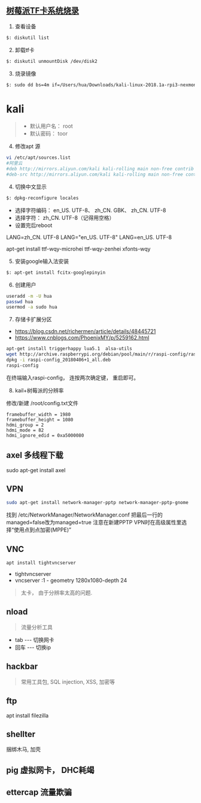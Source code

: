 

## [树莓派TF卡系统烧录](https://sspai.com/post/37356)

1. 查看设备

``` bash
$: diskutil list
```

2. 卸载tf卡

``` bash
$: diskutil unmountDisk /dev/disk2
```

3. 烧录镜像

``` bash
$: sudo dd bs=4m if=/Users/hua/Downloads/kali-linux-2018.1a-rpi3-nexmon.img of=/dev/disk2
```

# kali

> - 默认用户名： root
> - 默认密码： toor

4. 修改apt 源

``` bash
vi /etc/apt/sources.list
#阿里云
#deb http://mirrors.aliyun.com/kali kali-rolling main non-free contrib
#deb-src http://mirrors.aliyun.com/kali kali-rolling main non-free contrib
```

4. 切换中文显示

``` bash
$: dpkg-reconfigure locales
```

- 选择字符编码： en_US. UTF-8、 zh_CN. GBK、 zh_CN. UTF-8
- 选择字符： zh_CN. UTF-8（记得用空格）
- 设置完后reboot

 LANG=zh_CN. UTF-8
 LANG="en_US. UTF-8"
 LANG=en_US. UTF-8

apt-get install ttf-wqy-microhei ttf-wqy-zenhei xfonts-wqy
<!-- gnome-tweak-tool -->

5. 安装google输入法安装

``` bash
$: apt-get install fcitx-googlepinyin
```

6. 创建用户

``` bash
useradd -m -U hua
passwd hua
usermod -a sudo hua
```

7. 存储卡扩展分区
- https://blog.csdn.net/richermen/article/details/48445721
- https://www.cnblogs.com/PhoenixMY/p/5259162.html

``` bash
apt-get install triggerhappy lua5.1  alsa-utils
wget http://archive.raspberrypi.org/debian/pool/main/r/raspi-config/raspi-config_20180406+1_all.deb
dpkg -i raspi-config_20180406+1_all.deb
raspi-config
```

在终端输入raspi-config， 连按两次确定键， 重启即可。

8. kail+树莓派的分辨率

修改/新建 /root/config.txt文件

```
framebuffer_width = 1980
framebuffer_height = 1080
hdmi_group = 2
hdmi_mode = 82
hdmi_ignore_edid = 0xa5000080
```

## axel 多线程下载

sudo apt-get install axel

## VPN

``` bash
sudo apt-get install network-manager-pptp network-manager-pptp-gnome
```

找到 /etc/NetworkManager/NetworkManager.conf
把最后一行的managed=false改为managed=true
注意在新建PPTP VPN时在高级属性里选择“使用点到点加密(MPPE)”

## VNC

<!-- 　　sudo apt-get install vnc4server -->

    apt install tightvncserver

- tightvncserver
- vncserver :1 - geometry 1280x1080-depth 24

> 太卡， 由于分辨率太高的问题.

## nload

> 流量分析工具

- tab --- 切换网卡
- 回车 --- 切换ip

## hackbar

> 常用工具包, SQL injection, XSS, 加密等

## ftp

apt install filezilla

## shellter

捆绑木马, 加壳

## pig 虚拟网卡， DHC耗竭

## ettercap 流量欺骗

